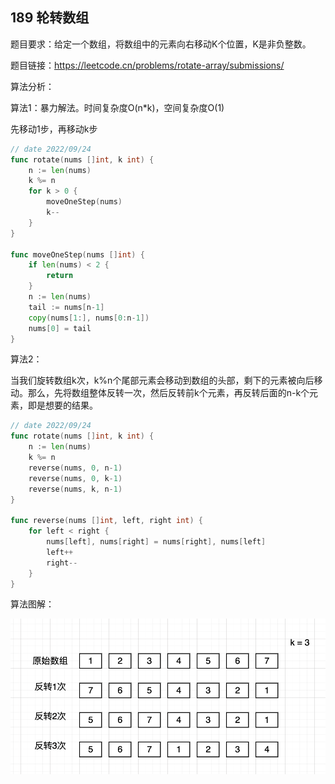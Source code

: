 ## 189 轮转数组

题目要求：给定一个数组，将数组中的元素向右移动K个位置，K是非负整数。

题目链接：https://leetcode.cn/problems/rotate-array/submissions/



算法分析：

算法1：暴力解法。时间复杂度O(n*k)，空间复杂度O(1)

先移动1步，再移动k步

```go
// date 2022/09/24
func rotate(nums []int, k int) {
	n := len(nums)
	k %= n
    for k > 0 {
        moveOneStep(nums)
        k--
    }
}

func moveOneStep(nums []int) {
    if len(nums) < 2 {
        return
    }
    n := len(nums)
    tail := nums[n-1]
    copy(nums[1:], nums[0:n-1])
    nums[0] = tail
}
```



算法2：

当我们旋转数组k次，k%n个尾部元素会移动到数组的头部，剩下的元素被向后移动。那么，先将数组整体反转一次，然后反转前k个元素，再反转后面的n-k个元素，即是想要的结果。

```go
// date 2022/09/24
func rotate(nums []int, k int) {
	n := len(nums)
	k %= n
	reverse(nums, 0, n-1)
	reverse(nums, 0, k-1)
	reverse(nums, k, n-1)
}

func reverse(nums []int, left, right int) {
	for left < right {
		nums[left], nums[right] = nums[right], nums[left]
		left++
		right--
	}
}
```



算法图解：

![image-20220924164237944](../images/image_189.png)
